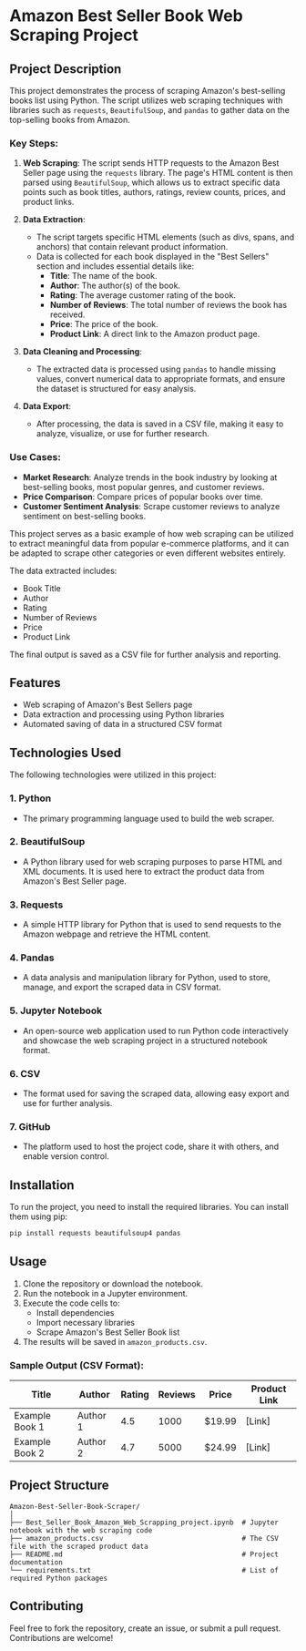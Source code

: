 # Amazon Best Seller Book Web Scraping Project

## Project Description
This project demonstrates the process of scraping Amazon's best-selling books list using Python. The script utilizes web scraping techniques with libraries such as `requests`, `BeautifulSoup`, and `pandas` to gather data on the top-selling books from Amazon.

### Key Steps:
1. **Web Scraping**: The script sends HTTP requests to the Amazon Best Seller page using the `requests` library. The page's HTML content is then parsed using `BeautifulSoup`, which allows us to extract specific data points such as book titles, authors, ratings, review counts, prices, and product links.

2. **Data Extraction**: 
   - The script targets specific HTML elements (such as divs, spans, and anchors) that contain relevant product information.
   - Data is collected for each book displayed in the "Best Sellers" section and includes essential details like:
     - **Title**: The name of the book.
     - **Author**: The author(s) of the book.
     - **Rating**: The average customer rating of the book.
     - **Number of Reviews**: The total number of reviews the book has received.
     - **Price**: The price of the book.
     - **Product Link**: A direct link to the Amazon product page.

3. **Data Cleaning and Processing**: 
   - The extracted data is processed using `pandas` to handle missing values, convert numerical data to appropriate formats, and ensure the dataset is structured for easy analysis.
   
4. **Data Export**: 
   - After processing, the data is saved in a CSV file, making it easy to analyze, visualize, or use for further research.

### Use Cases:
- **Market Research**: Analyze trends in the book industry by looking at best-selling books, most popular genres, and customer reviews.
- **Price Comparison**: Compare prices of popular books over time.
- **Customer Sentiment Analysis**: Scrape customer reviews to analyze sentiment on best-selling books.

This project serves as a basic example of how web scraping can be utilized to extract meaningful data from popular e-commerce platforms, and it can be adapted to scrape other categories or even different websites entirely.

The data extracted includes:
- Book Title
- Author
- Rating
- Number of Reviews
- Price
- Product Link

The final output is saved as a CSV file for further analysis and reporting.

## Features
- Web scraping of Amazon's Best Sellers page
- Data extraction and processing using Python libraries
- Automated saving of data in a structured CSV format

## Technologies Used

The following technologies were utilized in this project:

### 1. **Python**
   - The primary programming language used to build the web scraper.
   
### 2. **BeautifulSoup**
   - A Python library used for web scraping purposes to parse HTML and XML documents. It is used here to extract the product data from Amazon's Best Seller page.
   
### 3. **Requests**
   - A simple HTTP library for Python that is used to send requests to the Amazon webpage and retrieve the HTML content.

### 4. **Pandas**
   - A data analysis and manipulation library for Python, used to store, manage, and export the scraped data in CSV format.

### 5. **Jupyter Notebook**
   - An open-source web application used to run Python code interactively and showcase the web scraping project in a structured notebook format.

### 6. **CSV**
   - The format used for saving the scraped data, allowing easy export and use for further analysis.

### 7. **GitHub**
   - The platform used to host the project code, share it with others, and enable version control.


## Installation

To run the project, you need to install the required libraries. You can install them using pip:

```bash
pip install requests beautifulsoup4 pandas
```

## Usage

1. Clone the repository or download the notebook.
2. Run the notebook in a Jupyter environment.
3. Execute the code cells to:
   - Install dependencies
   - Import necessary libraries
   - Scrape Amazon's Best Seller Book list
4. The results will be saved in `amazon_products.csv`.

### Sample Output (CSV Format):

| Title | Author | Rating | Reviews | Price | Product Link |
|-------|--------|--------|---------|-------|--------------|
| Example Book 1 | Author 1 | 4.5 | 1000 | $19.99 | [Link] |
| Example Book 2 | Author 2 | 4.7 | 5000 | $24.99 | [Link] |

## Project Structure

```
Amazon-Best-Seller-Book-Scraper/
│
├── Best_Seller_Book_Amazon_Web_Scrapping_project.ipynb  # Jupyter notebook with the web scraping code
├── amazon_products.csv                                  # The CSV file with the scraped product data
├── README.md                                            # Project documentation
└── requirements.txt                                     # List of required Python packages
```

## Contributing

Feel free to fork the repository, create an issue, or submit a pull request. Contributions are welcome!


